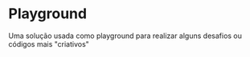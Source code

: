 # Playground
Uma solução usada como playground para realizar alguns desafios ou códigos mais "criativos"
